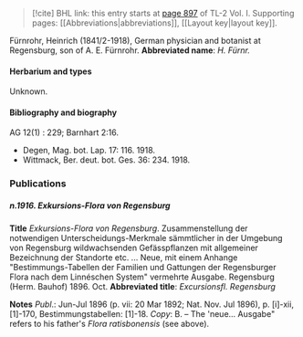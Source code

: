 > [!cite] BHL link: this entry starts at [page 897](https://www.biodiversitylibrary.org/page/33121028) of TL-2 Vol. I.
> Supporting pages: [[Abbreviations|abbreviations]], [[Layout key|layout key]].

Fürnrohr, Heinrich (1841/2-1918), German physician and botanist at Regensburg, son of A. E. Fürnrohr. 
**Abbreviated name**: *H. Fürnr.*

#### Herbarium and types
Unknown.

#### Bibliography and biography

AG 12(1) : 229; Barnhart 2:16.
- Degen, Mag. bot. Lap. 17: 116. 1918.
- Wittmack, Ber. deut. bot. Ges. 36: 234. 1918.

### Publications

##### n.1916. Exkursions-Flora von Regensburg 

**Title**
*Exkursions-Flora von Regensburg*. Zusammenstellung der notwendigen Unterscheidungs-Merkmale sämmtlicher in der Umgebung von Regensburg wildwachsenden Gefässpflanzen mit allgemeiner Bezeichnung der Standorte etc. ... Neue, mit einem Anhange "Bestimmungs-Tabellen der Familien und Gattungen der Regensburger Flora nach dem Linnéschen System" vermehrte Ausgabe. Regensburg (Herm. Bauhof) 1896. Oct.
**Abbreviated title**: *Excursionsfl. Regensburg*

**Notes**
*Publ*.: Jun-Jul 1896 (p. vii: 20 Mar 1892; Nat. Nov. Jul 1896), p. \[i\]-xii, \[1\]-170, Bestimmungstabellen: \[1\]-18. *Copy*: B. – The 'neue... Ausgabe" refers to his father's *Flora ratisbonensis* (see above).